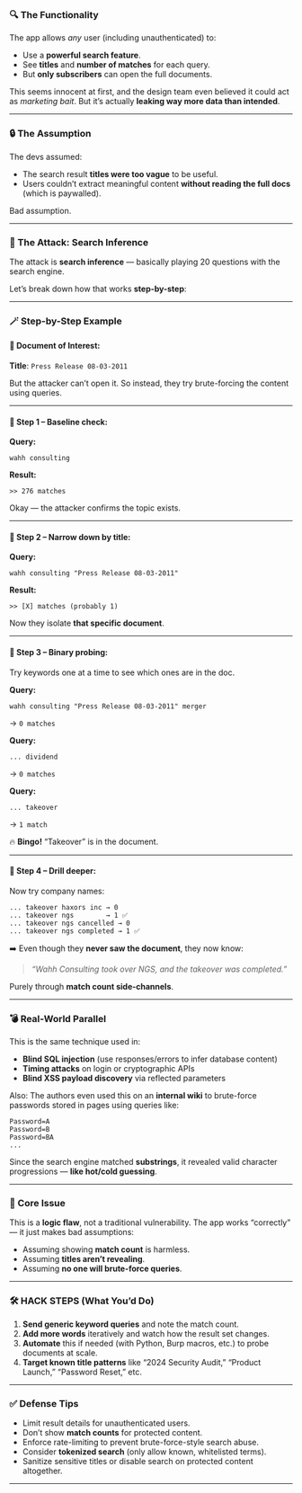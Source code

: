 ### 🔍 The Functionality

The app allows *any* user (including unauthenticated) to:

* Use a **powerful search feature**.
* See **titles** and **number of matches** for each query.
* But **only subscribers** can open the full documents.

This seems innocent at first, and the design team even believed it could act as *marketing bait*. But it’s actually **leaking way more data than intended**.

---

### 🔒 The Assumption

The devs assumed:

* The search result **titles were too vague** to be useful.
* Users couldn’t extract meaningful content **without reading the full docs** (which is paywalled).

Bad assumption.

---

### 🧠 The Attack: Search Inference

The attack is **search inference** — basically playing 20 questions with the search engine.

Let’s break down how that works **step-by-step**:

---

### 🪄 Step-by-Step Example

#### 📄 Document of Interest:

**Title**: `Press Release 08-03-2011`

But the attacker can’t open it. So instead, they try brute-forcing the content using queries.

---

#### 🧪 Step 1 – Baseline check:

**Query:**

```
wahh consulting
```

**Result:**

```
>> 276 matches
```

Okay — the attacker confirms the topic exists.

---

#### 🧪 Step 2 – Narrow down by title:

**Query:**

```
wahh consulting "Press Release 08-03-2011"
```

**Result:**

```
>> [X] matches (probably 1)
```

Now they isolate **that specific document**.

---

#### 🧪 Step 3 – Binary probing:

Try keywords one at a time to see which ones are in the doc.

**Query:**

```
wahh consulting "Press Release 08-03-2011" merger
```

→ `0 matches`

**Query:**

```
... dividend
```

→ `0 matches`

**Query:**

```
... takeover
```

→ `1 match`

🔥 **Bingo!** “Takeover” is in the document.

---

#### 🧪 Step 4 – Drill deeper:

Now try company names:

```
... takeover haxors inc → 0
... takeover ngs        → 1 ✅
... takeover ngs cancelled → 0
... takeover ngs completed → 1 ✅
```

➡️ Even though they **never saw the document**, they now know:

> *“Wahh Consulting took over NGS, and the takeover was completed.”*

Purely through **match count side-channels**.

---

### 💣 Real-World Parallel

This is the same technique used in:

* **Blind SQL injection** (use responses/errors to infer database content)
* **Timing attacks** on login or cryptographic APIs
* **Blind XSS payload discovery** via reflected parameters

Also: The authors even used this on an **internal wiki** to brute-force passwords stored in pages using queries like:

```
Password=A
Password=B
Password=BA
...
```

Since the search engine matched **substrings**, it revealed valid character progressions — **like hot/cold guessing**.

---

### 🚨 Core Issue

This is a **logic flaw**, not a traditional vulnerability. The app works “correctly” — it just makes bad assumptions:

* Assuming showing **match count** is harmless.
* Assuming **titles aren’t revealing**.
* Assuming **no one will brute-force queries**.

---

### 🛠️ HACK STEPS (What You’d Do)

1. **Send generic keyword queries** and note the match count.
2. **Add more words** iteratively and watch how the result set changes.
3. **Automate** this if needed (with Python, Burp macros, etc.) to probe documents at scale.
4. **Target known title patterns** like “2024 Security Audit,” “Product Launch,” “Password Reset,” etc.

---

### ✅ Defense Tips

* Limit result details for unauthenticated users.
* Don’t show **match counts** for protected content.
* Enforce rate-limiting to prevent brute-force-style search abuse.
* Consider **tokenized search** (only allow known, whitelisted terms).
* Sanitize sensitive titles or disable search on protected content altogether.

---
